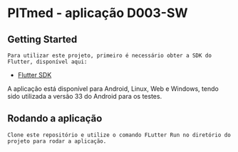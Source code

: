 # PITmed - aplicação D003-SW

## Getting Started

    Para utilizar este projeto, primeiro é necessário obter a SDK do Flutter, disponível aqui:

- [Flutter SDK](https://docs.flutter.dev/get-started/install)


A aplicação está disponível para Android, Linux, Web e Windows, tendo sido utilizada a versão 33 do Android para os testes.

## Rodando a aplicação

    Clone este repositório e utilize o comando FLutter Run no diretório do projeto para rodar a aplicação.


